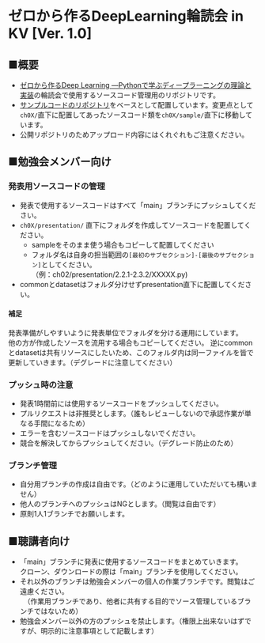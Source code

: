 # ゼロから作るDeepLearning輪読会 in KV \[Ver. 1.0\]

## ■概要
* [ゼロから作るDeep Learning ―Pythonで学ぶディープラーニングの理論と実装](https://www.amazon.co.jp/dp/4873117585)の輪読会で使用するソースコード管理用のリポジトリです。
* [サンプルコードのリポジトリ](https://github.com/oreilly-japan/deep-learning-from-scratch)をベースとして配置しています。変更点として`ch0X/`直下に配置してあったソースコード類を`ch0X/sample/`直下に移動しています。
* 公開リポジトリのためアップロード内容にはくれぐれもご注意ください。

## ■勉強会メンバー向け

### 発表用ソースコードの管理
* 発表で使用するソースコードはすべて「main」ブランチにプッシュしてください。
* `ch0X/presentation/` 直下にフォルダを作成してソースコードを配置してください。
  - sampleをそのまま使う場合もコピーして配置してください
  - フォルダ名は自身の担当範囲の`[最初のサブセクション]-[最後のサブセクション]`としてください。<br>（例：ch02/presentation/2.2.1-2.3.2/XXXXX.py)
* commonとdatasetはフォルダ分けせずpresentation直下に配置してください。
#### 補足
発表準備がしやすいように発表単位でフォルダを分ける運用にしています。<br> 他の方が作成したソースを流用する場合もコピーしてください。
逆にcommonとdatasetは共有リソースにしたいため、このフォルダ内は同一ファイルを皆で更新していきます。（デグレードに注意してください）

### プッシュ時の注意
* 発表1時間前には使用するソースコードをプッシュしてください。
* プルリクエストは非推奨とします。（誰もレビューしないので承認作業が単なる手間になるため）
* エラーを含むソースコードはプッシュしないでください。
* 競合を解決してからプッシュしてください。（デグレード防止のため）

### ブランチ管理
* 自分用ブランチの作成は自由です。（どのように運用していただいても構いません）
* 他人のブランチへのプッシュはNGとします。（閲覧は自由です）
* 原則1人1ブランチでお願いします。

## ■聴講者向け

* 「main」ブランチに発表に使用するソースコードをまとめていきます。<br>
  クローン、ダウンロードの際は「main」ブランチを使用してください。
* それ以外のブランチは勉強会メンバーの個人の作業ブランチです。閲覧はご遠慮ください。<br>
　（作業用ブランチであり、他者に共有する目的でソース管理しているブランチではないため）
 * 勉強会メンバー以外の方のプッシュを禁止します。（権限上出来ないはずですが、明示的に注意事項として記載します）
 
